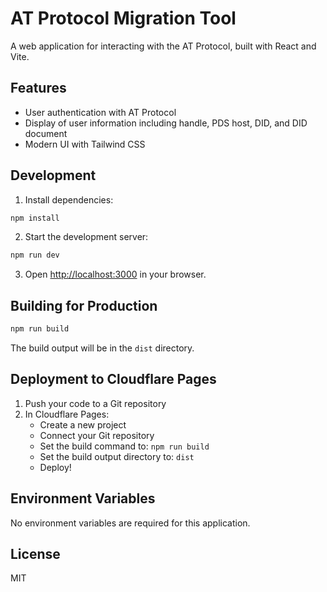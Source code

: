 # AT Protocol Migration Tool

A web application for interacting with the AT Protocol, built with React and Vite.

## Features

- User authentication with AT Protocol
- Display of user information including handle, PDS host, DID, and DID document
- Modern UI with Tailwind CSS

## Development

1. Install dependencies:
```bash
npm install
```

2. Start the development server:
```bash
npm run dev
```

3. Open [http://localhost:3000](http://localhost:3000) in your browser.

## Building for Production

```bash
npm run build
```

The build output will be in the `dist` directory.

## Deployment to Cloudflare Pages

1. Push your code to a Git repository
2. In Cloudflare Pages:
   - Create a new project
   - Connect your Git repository
   - Set the build command to: `npm run build`
   - Set the build output directory to: `dist`
   - Deploy!

## Environment Variables

No environment variables are required for this application.

## License

MIT

